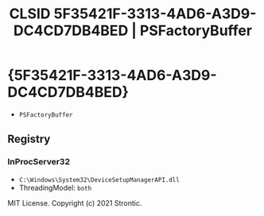 ﻿---
title: "CLSID 5F35421F-3313-4AD6-A3D9-DC4CD7DB4BED | PSFactoryBuffer"
excerpt: What is COM-Object CLSID 5F35421F-3313-4AD6-A3D9-DC4CD7DB4BED?
---

# {5F35421F-3313-4AD6-A3D9-DC4CD7DB4BED}

* `PSFactoryBuffer`

## Registry


### InProcServer32

* `C:\Windows\System32\DeviceSetupManagerAPI.dll`
* ThreadingModel: `both`

MIT License. Copyright (c) 2021 Strontic.


